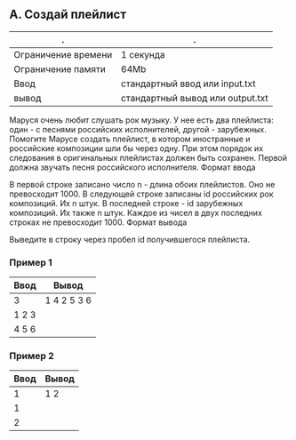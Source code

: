 
## A. Создай плейлист

| .						| .
|---					|---
|Ограничение времени 	|1 секунда
|Ограничение памяти 	|64Mb
|Ввод 					|стандартный ввод или input.txt
|вывод 					|стандартный вывод или output.txt

Маруся очень любит слушать рок музыку. У нее есть два плейлиста: один - с песнями российских исполнителей, другой - зарубежных. Помогите Марусе создать плейлист, в котором иностранные и российские композиции шли бы через одну. При этом порядок их следования в оригинальных плейлистах должен быть сохранен. Первой должна звучать песня российского исполнителя.
Формат ввода

В первой строке записано число n - длина обоих плейлистов. Оно не превосходит 1000. В следующей строке записаны id российских рок композиций. Их n штук. В последней строке - id зарубежных композиций. Их также n штук. Каждое из чисел в двух последних строках не превосходит 1000.
Формат вывода

Выведите в строку через пробел id получившегося плейлиста.

### Пример 1

Ввод 	|	Вывод
---		|---
3		| 1 4 2 5 3 6
1 2 3	|
4 5 6	|


### Пример 2

Ввод	| Вывод
---		| ---
1		| 1 2
1		|
2		|

